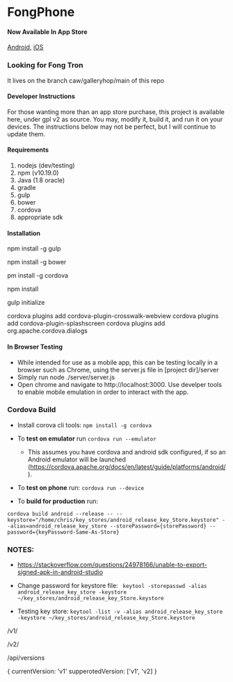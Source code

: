 # FongPhone

#### Now Available In App Store
[Android](https://play.google.com/store/apps/details?id=com.fongphone), [iOS](https://itunes.apple.com/us/app/fongphone/id1073371447?ls=1&mt=8)

### Looking for Fong Tron

It lives on the branch caw/galleryhop/main of this repo

#### Developer Instructions
For those wanting more than an app store purchase, this project is available here, under gpl v2 as source. You may, modify it, build it, and run it on your devices. The instructions below may not be perfect, but I will continue to update them.

#### Requirements
1. nodejs (dev/testing)
2. npm (v10.19.0)
3. Java (1.8 oracle)
5. gradle
4. gulp
5. bower
6. cordova
7. appropriate sdk

#### Installation

npm install -g gulp

npm install -g bower

pm install -g cordova

npm install

gulp initialize

cordova plugins add cordova-plugin-crosswalk-webview
cordova plugins add cordova-plugin-splashscreen
cordova plugins add org.apache.cordova.dialogs

#### In Browser Testing

- While intended for use as a mobile app, this can be testing locally in a browser such as Chrome, using the server.js file in [project dir]/server
- Simply run node ./server/server.js
- Open chrome and navigate to http://localhost:3000. Use develper tools to enable mobile emulation in order to interact with the app.

### Cordova Build

- Install corova cli tools: `npm install -g cordova`

- To **test on emulator** run `cordova run --emulator`
	- This assumes you have cordova and android sdk configured, if so an Android emulator will be launched (https://cordova.apache.org/docs/en/latest/guide/platforms/android/).

- To **test on phone** run: `cordova run --device`

- To **build for production** run:

```
cordova build android --release -- --keystore="/home/chris/key_stores/android_release_key_Store.keystore" --alias=android_release_key_store --storePassword={storePassword} --password={keyPassword-Same-As-Store}
```

### NOTES:
* https://stackoverflow.com/questions/24978166/unable-to-export-signed-apk-in-android-studio

* Change password for keystore file: ` keytool -storepasswd -alias android_release_key_store -keystore ~/key_stores/android_release_key_Store.keystore`

* Testing key store: `keytool -list -v -alias android_release_key_store -keystore ~/key_stores/android_release_key_Store.keystore`



/v1/

/v2/


/api/versions

{
 currentVersion: 'v1'
 supperotedVersion: ['v1', 'v2]
}
